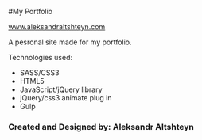 #My Portfolio

www.aleksandraltshteyn.com 

A pesronal site made for my portfolio.

Technologies used:

* SASS/CSS3
* HTML5
* JavaScript/jQuery library
* jQuery/css3 animate plug in
* Gulp

### Created and Designed by: Aleksandr Altshteyn
